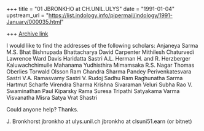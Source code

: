 +++
title = "01 JBRONKHO at CH.UNIL.ULYS"
date = "1991-01-04"
upstream_url = "https://list.indology.info/pipermail/indology/1991-January/000035.html"

+++
[Archive link](https://list.indology.info/pipermail/indology/1991-January/000035.html)


I would like to find the addresses of the following scholars:
Anjaneya Sarma
M.S. Bhat
Bishnupada Bhattacharya
David Carpenter
Mithilesh Chaturvedi
Lawrence Ward Davis
Haridatta Sastri
A.L. Herman
H. and R. Herzberger
Kaluwachchimulle Mahanama
Yudhisthira Mimamsaka
R.S. Nagar
Thomas Oberlies
Torwald Olsson
Ram Chandra Sharma Pandey
Perivenkatesvara Sastri
V.A. Ramasvamy Sastri
V. Rudoj
Sadhu Ram
Raghunatha Sarma
Hartmut Scharfe
Virendra Sharma
Krishna Sivaraman
Veluri Subha Rao
V. Swaminathan
Paul Kiparsky
Rama Suresa Tripathi
Satyakama Varma
Visvanatha Misra
Satya Vrat Shastri

Could anyone help? Thanks.

J. Bronkhorst
jbronkho at ulys.unil.ch
jbronkho at clsuni51.earn (or bitnet)





